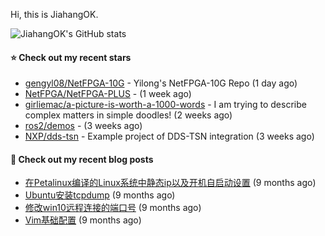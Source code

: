 Hi, this is JiahangOK.

![JiahangOK's GitHub stats](https://github-readme-stats.vercel.app/api?username=jiahangok&count_private=true)

#### ⭐ Check out my recent stars

- [gengyl08/NetFPGA-10G](https://github.com/gengyl08/NetFPGA-10G) - Yilong&#39;s NetFPGA-10G Repo (1 day ago)
- [NetFPGA/NetFPGA-PLUS](https://github.com/NetFPGA/NetFPGA-PLUS) -  (1 week ago)
- [girliemac/a-picture-is-worth-a-1000-words](https://github.com/girliemac/a-picture-is-worth-a-1000-words) - I am trying to describe complex matters in simple doodles! (2 weeks ago)
- [ros2/demos](https://github.com/ros2/demos) -  (3 weeks ago)
- [NXP/dds-tsn](https://github.com/NXP/dds-tsn) - Example project of DDS-TSN integration (3 weeks ago)

#### 📜 Check out my recent blog posts

- [在Petalinux编译的Linux系统中静态ip以及开机自启动设置](http://jiahangok.github.io/2021/12/05/Petalinux%E7%BC%96%E8%AF%91%E7%9A%84Linux%E7%B3%BB%E7%BB%9F%E4%B8%AD%E9%9D%99%E6%80%81ip%E4%BB%A5%E5%8F%8A%E5%BC%80%E6%9C%BA%E8%87%AA%E5%90%AF%E5%8A%A8%E8%AE%BE%E7%BD%AE/) (9 months ago)
- [Ubuntu安装tcpdump](http://jiahangok.github.io/2021/12/04/Ubuntu%E5%AE%89%E8%A3%85tcpdump/) (9 months ago)
- [修改win10远程连接的端口号](http://jiahangok.github.io/2021/12/03/%E4%BF%AE%E6%94%B9win10%E8%BF%9C%E7%A8%8B%E8%BF%9E%E6%8E%A5%E7%9A%84%E7%AB%AF%E5%8F%A3%E5%8F%B7/) (9 months ago)
- [Vim基础配置](http://jiahangok.github.io/2021/12/03/Vim%E5%9F%BA%E7%A1%80%E9%85%8D%E7%BD%AE/) (9 months ago)